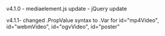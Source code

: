 v4.1.0 - mediaelement.js update
       - jQuery update
      
v4.1.1-  changed .PropValue syntax to .Var for id="mp4Video", id="webmVideo", id="ogvVideo", id="poster"     
